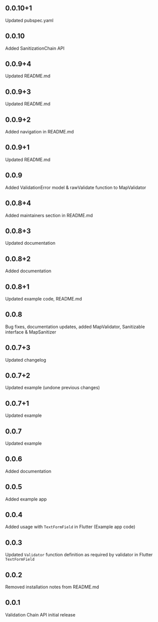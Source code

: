 ## 0.0.10+1

Updated pubspec.yaml

## 0.0.10

Added SanitizationChain API

## 0.0.9+4

Updated README.md

## 0.0.9+3

Updated README.md

## 0.0.9+2

Added navigation in README.md

## 0.0.9+1

Updated README.md

## 0.0.9

Added ValidationError model & rawValidate function to MapValidator

## 0.0.8+4

Added maintainers section in README.md

## 0.0.8+3

Updated documentation

## 0.0.8+2

Added documentation

## 0.0.8+1

Updated example code, README.md

## 0.0.8

Bug fixes, documentation updates, added MapValidator, Sanitizable interface & MapSanitizer

## 0.0.7+3

Updated changelog

## 0.0.7+2

Updated example (undone previous changes)

## 0.0.7+1

Updated example

## 0.0.7

Updated example

## 0.0.6

Added documentation

## 0.0.5

Added example app

## 0.0.4

Added usage with ```TextFormField``` in Flutter (Example app code)

## 0.0.3

Updated ```Validator``` function definition as required by validator in Flutter ```TextFormField``` 

## 0.0.2

Removed installation notes from README.md

## 0.0.1

Validation Chain API initial release
